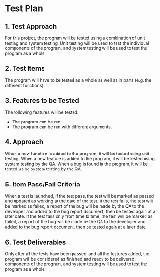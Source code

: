 # Test Plan

## 1. Test Approach

For this project, the program will be tested using a combination of unit testing and system testing. Unit testing will be used to test the individual components of the program, and system testing will be used to test the program as a whole.


## 2. Test Items

The program will have to be tested as a whole as well as in parts (e.g. the different functions).

## 3. Features to be Tested

The following features will be tested:

- The program can be run.
- The program can be run with different arguments.

## 4. Approach

When a new function is added to the program, it will be tested using unit testing. 
When a new feature is added to the program, it will be tested using system testing by the QA.
When a bug is found in the program, it will be tested using system testing by the QA.


## 5. Item Pass/Fail Criteria

When a test is launched, if the test pass, the test will be marked as passed and updated as working at the date of the test. 
If the test fails, the test will be marked as failed, a report of the bug will be made by the QA to the developer and added to the bug report document, then be tested again at a later date.
If the test fails only from time to time, the test will be marked as failed, a report of the bug will be made by the QA to the developer and added to the bug report document, then be tested again at a later date.

## 6. Test Deliverables

Only after all the tests have been passed, and all the features added, the program will be considered as finished and ready to be delivered.
components of the program, and system testing will be used to test the program as a whole.
